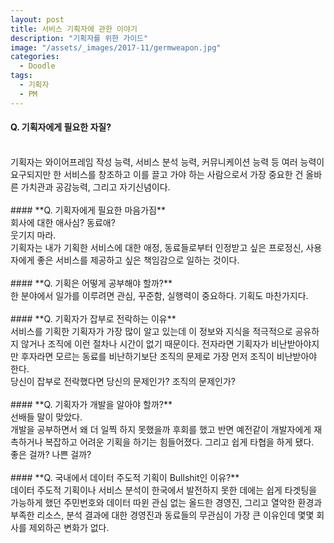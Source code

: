 ```yaml
---
layout: post
title: 서비스 기획자에 관한 이야기
description: "기획자를 위한 가이드"
image: "/assets/_images/2017-11/germweapon.jpg"
categories:
  - Doodle
tags:
  - 기획자
  - PM
---
```



#### **Q. 기획자에게 필요한 자질?**
<br/>
기획자는 와이어프레임 작성 능력, 서비스 분석 능력, 커뮤니케이션 능력 등 여러 능력이 요구되지만 한 서비스를 창조하고 이를 끌고 가야 하는 사람으로서 가장 중요한 건 올바른 가치관과 공감능력, 그리고 자기신념이다.
<br/>
<br/>
#### **Q. 기획자에게 필요한 마음가짐**
<br/>
회사에 대한 애사심? 동료애?<br/>
웃기지 마라.<br/>
기획자는 내가 기획한 서비스에 대한 애정, 동료들로부터 인정받고 싶은 프로정신, 사용자에게 좋은 서비스를 제공하고 싶은 책임감으로 일하는 것이다.
<br/>
<br/>
#### **Q. 기획은 어떻게 공부해야 할까?**
<br/>
한 분야에서 일가를 이루려면 관심, 꾸준함, 실행력이 중요하다. 기획도 마찬가지다.
<br/>
<br/>
#### **Q. 기획자가 잡부로 전락하는 이유**
<br/>
서비스를 기획한 기획자가 가장 많이 알고 있는데 이 정보와 지식을 적극적으로 공유하지 않거나 조직에 이런 절차나 시간이 없기 때문이다. 전자라면 기획자가 비난받아야지만 후자라면 모르는 동료를 비난하기보단 조직의 문제로 가장 먼저 조직이 비난받아야 한다.<br/>
당신이 잡부로 전락했다면 당신의 문제인가? 조직의 문제인가?<br/>
<br/>
#### **Q. 기획자가 개발을 알아야 할까?**
<br/>
선배들 말이 맞았다.<br/>
개발을 공부하면서 왜 더 일찍 하지 못했을까 후회를 했고 반면 예전같이 개발자에게 재촉하거나 복잡하고 어려운 기획을 하기는 힘들어졌다. 그리고 쉽게 타협을 하게 됐다.<br/>
좋은 걸까? 나쁜 걸까?
<br/>
<br/>
#### **Q. 국내에서 데이터 주도적 기획이 Bullshit인 이유?**
<br/>
데이터 주도적 기획이나 서비스 분석이 한국에서 발전하지 못한 데에는 쉽게 타겟팅을 가능하게 했던 주민번호와 데이터 따윈 관심 없는 올드한 경영진, 그리고 열악한 환경과 부족한 리소스, 분석 결과에 대한 경영진과 동료들의 무관심이 가장 큰 이유인데 몇몇 회사를 제외하곤 변화가 없다.
<br/>
<br/>
